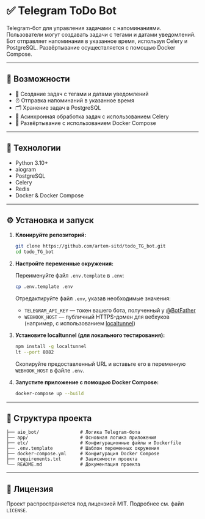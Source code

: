 # ✅ Telegram ToDo Bot

Telegram-бот для управления задачами с напоминаниями. Пользователи могут создавать задачи с тегами и датами уведомлений. Бот отправляет напоминания в указанное время, используя Celery и PostgreSQL. Развёртывание осуществляется с помощью Docker Compose.

---

## 🚀 Возможности

- 📝 Создание задач с тегами и датами уведомлений
- ⏰ Отправка напоминаний в указанное время
- 🗂️ Хранение задач в PostgreSQL
- 🐍 Асинхронная обработка задач с использованием Celery
- 🐳 Развёртывание с использованием Docker Compose

---

## 🧰 Технологии

- Python 3.10+
- aiogram
- PostgreSQL
- Celery
- Redis
- Docker & Docker Compose

---

## ⚙️ Установка и запуск

1. **Клонируйте репозиторий:**

   ```bash
   git clone https://github.com/artem-sitd/todo_TG_bot.git
   cd todo_TG_bot
   ```

2. **Настройте переменные окружения:**

   Переименуйте файл `.env.template` в `.env`:

   ```bash
   cp .env.template .env
   ```

   Отредактируйте файл `.env`, указав необходимые значения:

   - `TELEGRAM_API_KEY` — токен вашего бота, полученный у [@BotFather](https://t.me/BotFather)
   - `WEBHOOK_HOST` — публичный HTTPS-домен для вебхуков (например, с использованием [localtunnel](https://theboroer.github.io/localtunnel-www/))

3. **Установите localtunnel (для локального тестирования):**

   ```bash
   npm install -g localtunnel
   lt --port 8082
   ```

   Скопируйте предоставленный URL и вставьте его в переменную `WEBHOOK_HOST` в файле `.env`.

4. **Запустите приложение с помощью Docker Compose:**

   ```bash
   docker-compose up --build
   ```

---

## 📁 Структура проекта

```
├── aio_bot/               # Логика Telegram-бота
├── app/                   # Основная логика приложения
├── etc/                   # Конфигурационные файлы и Dockerfile
├── .env.template          # Шаблон переменных окружения
├── docker-compose.yml     # Конфигурация Docker Compose
├── requirements.txt       # Зависимости проекта
└── README.md              # Документация проекта
```

---

## 📄 Лицензия

Проект распространяется под лицензией MIT. Подробнее см. файл `LICENSE`.
